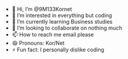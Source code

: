 - 👋 Hi, I’m @9M133Kornet
- 👀 I’m interested in everything but coding
- 🌱 I’m currently learning Business studies
- 💞️ I’m looking to collaborate on nothing much
- 📫 How to reach me email please
- 😄 Pronouns: Kor/Net
- ⚡ Fun fact: I personally dislike coding

<!---
9M133Kornet/9M133Kornet is a ✨ special ✨ repository because its `README.md` (this file) appears on your GitHub profile.
You can click the Preview link to take a look at your changes.
--->
